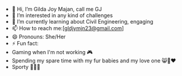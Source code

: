 - 👋 Hi, I’m Gilda Joy Majan, call me GJ
- 👀 I’m interested in any kind of challenges
- 🌱 I’m currently learning about Civil Engineering, engaging
- 📫 How to reach me:[gldjymjn23@gmail.com]
- 😄 Pronouns: She/Her
- ⚡ Fun fact:
- Gaming when I'm not working 🎮
- Spending my spare time with my fur babies and my love one 😸🐶❤️
- Sporty 🏋🏻‍♀️

<!---
gjmajan/gjmajan is a ✨ special ✨ repository because its `README.md` (this file) appears on your GitHub profile.
You can click the Preview link to take a look at your changes.
--->
